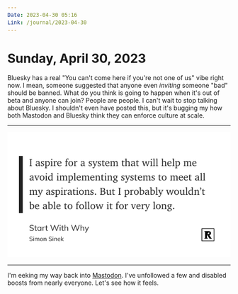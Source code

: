 ```yaml
---
Date: 2023-04-30 05:16
Link: /journal/2023-04-30
---
```


# Sunday, April 30, 2023

Bluesky has a real "You can't come here if you're not one of us" vibe right now. I mean, someone suggested that anyone even _inviting_ someone "bad" should be banned. What do you think is going to happen when it's out of beta and anyone can join? People are people. I can't wait to stop talking about Bluesky. I shouldn't even have posted this, but it's bugging my how both Mastodon and Bluesky think they can enforce culture at scale.

---

![](_startwithwhy.png)

---

I'm eeking my way back into [Mastodon](https://social.lol/@jbaty). I've unfollowed a few and disabled boosts from nearly everyone. Let's see how it feels.